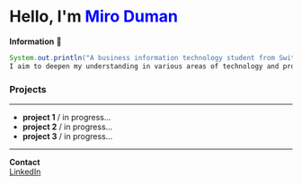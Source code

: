 # Hello, I'm <span style="color:blue">Miro Duman</span>

__Information__ 📙
```java
System.out.println("A business information technology student from Switzerland.   
I aim to deepen my understanding in various areas of technology and product development. ");
```

### Projects
___

- __project 1__ / in progress...
- __project 2__ / in progress...
- __project 3__ / in progress...  
___

__Contact__  
<span style="color:blue">[LinkedIn](https://www.linkedin.com/in/miro-duman/)</span>


